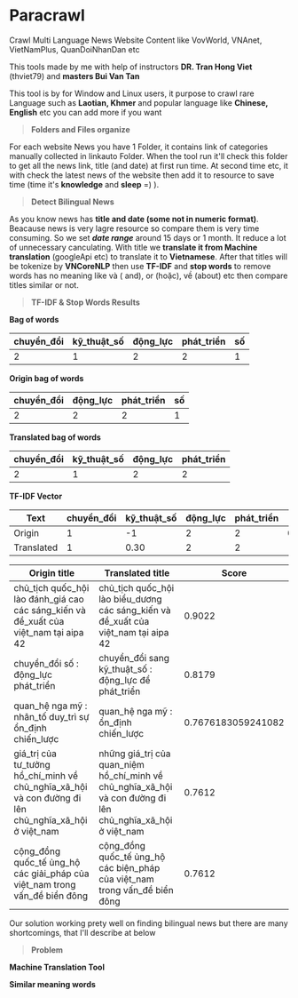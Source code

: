# Paracrawl
Crawl Multi Language News Website Content like VovWorld, VNAnet, VietNamPlus, QuanDoiNhanDan etc

This tools made by me with help of instructors **DR. Tran Hong Viet** (thviet79) and **masters Bui Van Tan**

This tool is by for Window and Linux users, it purpose to crawl rare Language such as **Laotian, Khmer** and popular language like **Chinese, English** etc you can add more if you want

> **Folders and Files organize**

For each website News you have 1 Folder, it contains link of categories manually collected in linkauto Folder. When the tool run it'll check this folder to get all the news link, title (and date) at first run time. At second time etc, it with check the latest news of the website then add it to resource to save time (time it's **knowledge** and **sleep** =) ).

> **Detect Bilingual News**

As you know news has **title and date (some not in numeric format)**. Beacause news is very lagre resource so compare them is very time consuming. So we set ***date range*** around 15 days or 1 month. It reduce a lot of unnecessary canculating. With title we **translate it from Machine translation** (googleApi etc) to translate it to **Vietnamese**. After that titles will be tokenize by **VNCoreNLP** then use **TF-IDF** and **stop words** to remove words has no meaning like và ( and), or (hoặc), về (about) etc then compare titles similar or not.

> **TF-IDF & Stop Words Results**

**Bag of words**

chuyển_đổi | kỹ_thuật_số | động_lực | phát_triển| số |
--- | --- | --- | --- | --- |
2 | 1 | 2 | 2 | 1 |

**Origin bag of words**

chuyển_đổi| động_lực | phát_triển| số |
--- | --- | --- | --- |
2 | 2 | 2 | 1 |

**Translated bag of words**

chuyển_đổi | kỹ_thuật_số | động_lực | phát_triển|
--- | --- | --- | --- |
2 | 1 | 2 | 2 |

**TF-IDF Vector** 

Text |chuyển_đổi | kỹ_thuật_số | động_lực | phát_triển| số |
--- |--- | --- | --- | --- | --- |
Origin | 1| -1 | 2 | 2 | 0.30 |
Translated | 1 | 0.30 | 2 | 2 | -1 |


Origin title | Translated title | Score |
--- | --- | --- | 
chủ_tịch quốc_hội lào đánh_giá cao các sáng_kiến và đề_xuất của việt_nam tại aipa 42  | chủ_tịch quốc_hội lào biểu_dương các sáng_kiến và đề_xuất của việt_nam tại aipa 42 | 0.9022|
chuyển_đổi số : động_lực phát_triển |chuyển_đổi sang kỹ_thuật_số : động_lực để phát_triển| 0.8179
quan_hệ nga mỹ : nhân_tố duy_trì sự ổn_định chiến_lược | quan_hệ nga mỹ : ổn_định chiến_lược| 0.7676183059241082
giá_trị của tư_tưởng hồ_chí_minh về chủ_nghĩa_xã_hội và con đường đi lên chủ_nghĩa_xã_hội ở việt_nam | những giá_trị của quan_niệm hồ_chí_minh về chủ_nghĩa_xã_hội và con đường đi lên chủ_nghĩa_xã_hội ở việt_nam | 0.7612
cộng_đồng quốc_tế ủng_hộ các giải_pháp của việt_nam trong vấn_đề biển đông 	| cộng_đồng quốc_tế ủng_hộ các biện_pháp của việt_nam trong vấn_đề biển đông 	| 0.7612

Our solution working prety well on finding bilingual news but there are many shortcomings, that I'll describe at below

> **Problem**
  
  **Machine Translation Tool**

  **Similar meaning words**

